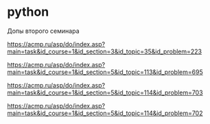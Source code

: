 # python

Допы второго семинара

https://acmp.ru/asp/do/index.asp?main=task&id_course=1&id_section=3&id_topic=35&id_problem=223

https://acmp.ru/asp/do/index.asp?main=task&id_course=1&id_section=5&id_topic=113&id_problem=695

https://acmp.ru/asp/do/index.asp?main=task&id_course=1&id_section=5&id_topic=114&id_problem=703

https://acmp.ru/asp/do/index.asp?main=task&id_course=1&id_section=5&id_topic=114&id_problem=702


